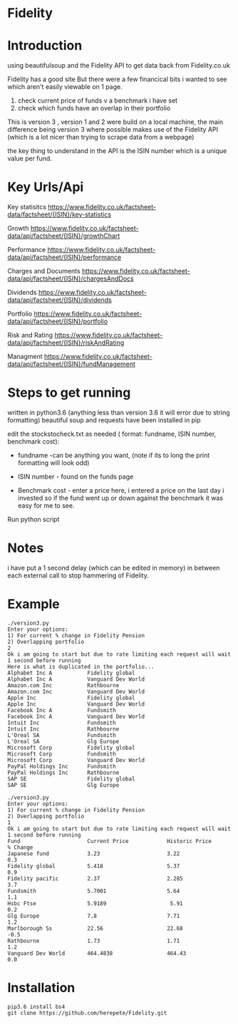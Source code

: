 # Fidelity

Introduction
============
using beautifulsoup and the Fidelity API to get data back from Fidelity.co.uk

Fidelity has a good site
But there were a few financical bits i wanted to see which aren't easily viewable on 1 page.
1) check current price of funds v a benchmark i have set
2) check which funds have an overlap in their portfolio

This is version 3 , version 1 and 2 were build on a local machine, 
the main difference being version 3 where possible makes use of the Fidelity API (which is a lot nicer than trying to scrape data from a webpage)

the key thing to understand in the API is the ISIN number which is a unique value per fund.

Key Urls/Api
============

Key statisitcs https://www.fidelity.co.uk/factsheet-data/factsheet/{ISIN}/key-statistics

Growth https://www.fidelity.co.uk/factsheet-data/api/factsheet/{ISIN}/growthChart

Performance https://www.fidelity.co.uk/factsheet-data/api/factsheet/{ISIN}/performance

Charges and Documents https://www.fidelity.co.uk/factsheet-data/api/factsheet/{ISIN}/chargesAndDocs

Dividends https://www.fidelity.co.uk/factsheet-data/api/factsheet/{ISIN}/dividends

Portfolio https://www.fidelity.co.uk/factsheet-data/api/factsheet/{ISIN}/portfolio

Risk and Rating https://www.fidelity.co.uk/factsheet-data/api/factsheet/{ISIN}/riskAndRating

Managment https://www.fidelity.co.uk/factsheet-data/api/factsheet/{ISIN}/fundManagement

Steps to get running
====================

written in python3.6 (anything less than version 3.6 it will error due to string formatting)
beautiful soup and requests have been installed in pip

edit the stockstocheck.txt as needed ( format: fundname, ISIN number, benchmark cost):

* fundname -can be anything you want, (note if its to long the print formatting will look odd)

* ISIN number - found on the funds page

* Benchmark cost - enter a price here, i entered a price on the last day i invested so if the fund went up or down against the benchmark it was easy for me to see.

Run python script

Notes
======
i have put a 1 second delay (which can be edited in memory) in between each external call to stop hammering of Fidelity.

Example
=======

```
./version3.py
Enter your options:
1) For current % change in Fidelity Pension
2) Overlapping portfolio
2
Ok i am going to start but due to rate limiting each request will wait 1 second before running
Here is what is duplicated in the portfolio...
Alphabet Inc A           Fidelity global
Alphabet Inc A           Vanguard Dev World
Amazon.com Inc           Rathbourne
Amazon.com Inc           Vanguard Dev World
Apple Inc                Fidelity global
Apple Inc                Vanguard Dev World
Facebook Inc A           Fundsmith
Facebook Inc A           Vanguard Dev World
Intuit Inc               Fundsmith
Intuit Inc               Rathbourne
L'Oreal SA               Fundsmith
L'Oreal SA               Glg Europe
Microsoft Corp           Fidelity global
Microsoft Corp           Fundsmith
Microsoft Corp           Vanguard Dev World
PayPal Holdings Inc      Fundsmith
PayPal Holdings Inc      Rathbourne
SAP SE                   Fidelity global
SAP SE                   Glg Europe
```





```
./version3.py
Enter your options:
1) For current % change in Fidelity Pension
2) Overlapping portfolio
1
Ok i am going to start but due to rate limiting each request will wait 1 second before running
Fund                     Current Price            Historic Price           % Change
Japanese fund            3.23                     3.22                     0.3
Fidelity global          5.418                    5.37                     0.9
Fidelity pacific         2.37                     2.285                    3.7
Fundsmith                5.7001                   5.64                     1.1
Hsbc Ftse                5.9189                    5.91                    0.2
Glg Europe               7.8                      7.71                     1.2
Marlborough Ss           22.56                    22.68                    -0.5
Rathbourne               1.73                     1.71                     1.2
Vanguard Dev World       464.4838                 464.43                   0.0
```

Installation
============

```
pip3.6 install bs4
git clone https://github.com/herepete/Fidelity.git
```
